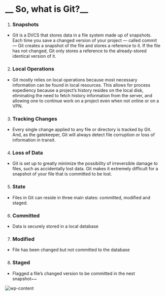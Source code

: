 # __ So, what is Git?__

1. ### Snapshots

- Git is a DVCS that stores data in a file system made up of snapshots. Each time you save a changed version of your project — called commit — Git creates a snapshot of the file and stores a reference to it. If the file has not changed, Git only stores a reference to the already-stored identical version of it.

2. ### Local Operations

- Git mostly relies on local operations because most necessary information can be found in local resources. This allows for process expediency because a project’s history resides on the local disk, eliminating the need to fetch history information from the server, and allowing one to continue work on a project even when not online or on a VPN.

3. ### Tracking Changes

- Every single change applied to any file or directory is tracked by Git. And, as the gatekeeper, Git will always detect file corruption or loss of information in transit.

4. ### Loss of Data

- Git is set up to greatly minimize the possibility of irreversible damage to files, such as accidentally lost data. Git makes it extremely difficult for a snapshot of your file that is committed to be lost.

5. ### State
- Files in Git can reside in three main states: committed, modified and staged.

6. ### Committed
- Data is securely stored in a local database

7. ### Modified
- File has been changed but not committed to the database

8. ### Staged
- Flagged a file’s changed version to be committed in the next snapshot~~

![wp-content](https://blog.udemy.com/wp-content/uploads/2015/08/image066.png)
